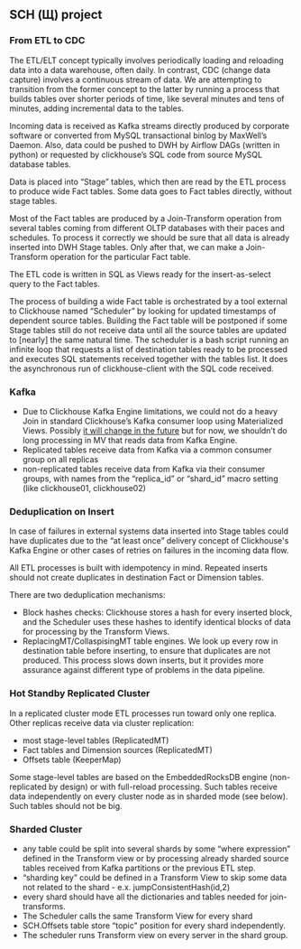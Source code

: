 ## SCH (Щ) project
### From ETL to CDC

The ETL/ELT concept typically involves periodically loading and reloading data into a data warehouse, often daily. In contrast, CDC (change data capture) involves a continuous stream of data. We are attempting to transition from the former concept to the latter by running a process that builds tables over shorter periods of time, like several minutes and tens of minutes, adding incremental data to the tables.

Incoming data is received as Kafka streams directly produced by corporate software or converted from MySQL transactional binlog by MaxWell’s Daemon. Also, data could be pushed to DWH by Airflow DAGs (written in python) or requested by clickhouse’s SQL code from source MySQL database tables. 

Data is placed into “Stage” tables, which then are read by the ETL process to produce wide Fact tables. Some data goes to Fact tables directly, without stage tables.

Most of the Fact tables are produced by a Join-Transform operation from several tables coming from different OLTP databases with their paces and schedules. To process it correctly we should be sure that all data is already inserted into DWH Stage tables. Only after that, we can make a Join-Transform operation for the particular Fact table.

The ETL code is written in SQL as Views ready for the insert-as-select query to the Fact tables.

The process of building a wide Fact table is orchestrated by a tool external to Clickhouse named “Scheduler” by looking for updated timestamps of dependent source tables.  Building the Fact table will be postponed if some Stage tables still do not receive data until all the source tables are updated to [nearly] the same natural time.  The scheduler is a bash script running an infinite loop that requests a list of destination tables ready to be processed and executes SQL statements received together with the tables list.  It does the asynchronous run of clickhouse-client with the SQL code received. 

### Kafka

- Due to Clickhouse Kafka Engine limitations, we could not do a heavy Join in standard Clickhouse’s Kafka consumer loop using Materialized Views. Possibly [it will change in the future](https://github.com/ClickHouse/ClickHouse/pull/42777) but for now, we shouldn’t do long processing in MV that reads data from Kafka Engine.
- Replicated tables receive data from Kafka via a common consumer group on all replicas
- non-replicated tables receive data from Kafka via their consumer groups, with names from the “replica_id” or “shard_id” macro setting (like clickhouse01, clickhouse02)

### Deduplication on Insert

In case of failures in external systems data inserted into Stage tables could have duplicates due to the “at least once” delivery concept of Clickhouse's Kafka Engine or other cases of retries on failures in the incoming data flow. 

All ETL processes is built with idempotency in mind.  Repeated inserts should not create duplicates in destination Fact or Dimension tables. 

There are two deduplication mechanisms:

 - Block hashes checks: Clickhouse stores a hash for every inserted block, and the Scheduler uses these hashes to identify identical blocks of data for processing by the Transform Views.
 - ReplacingMT/CollaspisingMT table engines. We look up every row in destination table before inserting, to ensure that duplicates are not produced. This process slows down inserts, but it provides more assurance against different type of problems in the data pipeline.

### Hot Standby Replicated Cluster

In a replicated cluster mode ETL processes run toward only one replica. Other replicas receive data via cluster replication: 

- most stage-level tables (ReplicatedMT)
- Fact tables and Dimension sources (ReplicatedMT)
- Offsets table (KeeperMap)

Some stage-level tables are based on the EmbeddedRocksDB engine (non-replicated by design) or with full-reload processing. Such tables receive data independently on every cluster node as in sharded mode (see below). Such tables should not be big.

### Sharded Cluster

- any table could be split into several shards by some “where expression” defined in the Transform view or by processing already sharded source tables received from Kafka partitions or the previous ETL step.
- “sharding key”  could be defined in a Transform View to skip some data not related to the shard - e.x. jumpConsistentHash(id,2)
- every shard should have all the dictionaries and tables needed for join-transforms.
- The Scheduler calls the same Transform View for every shard
- SCH.Offsets table store “topic" position for every shard independently.
- The scheduler runs Transform view on every server in the shard group.
